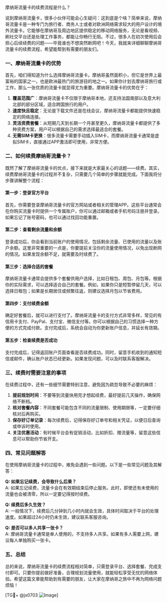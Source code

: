 摩纳哥流量卡的续费流程是什么？  

说到摩纳哥流量卡，很多小伙伴可能会心生疑问：这到底是个啥？简单来说，摩纳哥流量卡是一种专门为旅行者、商务人士或者对欧洲网络需求较大的用户设计的境外流量卡。它能够在摩纳哥及周边地区提供稳定的移动网络服务，无论是看视频、刷社交平台还是处理工作事务，都能让你畅行无阻。不过，很多人在初次使用后会担心后续续费的问题——毕竟谁也不想突然断网吧！今天，我就来详细聊聊摩纳哥流量卡的续费流程，希望能帮到有需要的朋友们。

### 一、摩纳哥流量卡的优势  
首先，咱们得知道为什么选择摩纳哥流量卡。摩纳哥虽然面积小，但它是世界上最富裕的国家之一，也是欧洲最热门的旅游目的地之一。如果你计划去摩纳哥旅行或工作，那么一张优质的流量卡就显得尤为重要。摩纳哥流量卡的优势在于：

1. **覆盖范围广**：摩纳哥流量卡不仅限于摩纳哥本地，还支持法国南部以及意大利北部的部分区域，适合跨国旅行的用户。
2. **速度快且稳定**：无论是下载文件还是在线会议，摩纳哥流量卡都能提供快速稳定的网络连接。
3. **灵活资费套餐**：从短期几天到长期一个月甚至更久，摩纳哥流量卡都提供了多种资费方案，用户可以根据自己的需求选择最适合的套餐。
4. **无需SIM卡更换**：很多流量卡需要手动插入SIM卡，而摩纳哥流量卡通常是虚拟SIM卡，直接通过APP激活即可使用，非常方便。

### 二、如何续费摩纳哥流量卡？  
既然了解了摩纳哥流量卡的优点，接下来就是大家最关心的话题——续费。其实，续费摩纳哥流量卡的过程并不复杂，只需要几个简单的步骤就能完成。下面我将分步骤讲解整个流程：

#### 第一步：登录官方平台  
首先，你需要登录摩纳哥流量卡的官方网站或者相关的管理APP。这些平台通常会在你购买流量卡时提供一个专属账户，你可以通过邮箱或者手机号码注册并登录。如果忘记了账号密码，也可以通过找回功能重置。

#### 第二步：查看剩余流量和余额  
登录成功后，你会看到当前账户的使用情况，包括剩余流量、已使用的流量以及账户余额。这里非常重要的一点是，你要提前关注你的流量使用情况，以免出现断网的情况。如果发现余额不足，就需要及时续费了。

#### 第三步：选择合适的套餐  
摩纳哥流量卡通常会提供多个套餐供用户选择，比如日租包、周包、月包等。根据你的实际需求，可以选择适合自己的套餐。例如，如果你只是短暂停留几天，可以选择日租包；如果是长期居住或频繁往返，则建议选择月包以节省费用。

#### 第四步：支付续费金额  
确定好套餐后，就可以进行支付了。摩纳哥流量卡的支付方式非常多样，常见的有信用卡支付、PayPal、支付宝、微信支付等。你可以根据自己的习惯选择一种方便的方式完成付款。支付完成后，系统会自动为你更新账户信息，并延长有效期。

#### 第五步：检查续费是否成功  
支付完成后，记得返回账户页面查看是否续费成功。同时，留意手机收到的通知短信或邮件，确认账户状态已经更新。如果发现问题，可以及时联系客服解决。

### 三、续费时需要注意的事项  
在续费过程中，还有一些细节需要特别注意，避免因为疏忽导致不必要的麻烦：

1. **提前规划时间**：不要等到流量快用完才想起续费，最好提前几天操作，确保网络不断档。
2. **核对套餐内容**：不同套餐可能包含不同的流量限制、使用期限等，一定要仔细核对后再购买。
3. **保存好订单记录**：每次续费后，记得保存好订单号和相关凭证，以便日后查询或申诉时使用。
4. **关注优惠活动**：有时候平台会有促销活动，比如折扣、赠流量等，留意这些信息可以帮助你节省开支。

### 四、常见问题解答  
在使用摩纳哥流量卡的过程中，难免会遇到一些问题。以下是一些常见问题及其解答：

**Q: 如果忘记续费，会导致什么后果？**  
A: 如果忘记续费，流量卡会在有效期结束后停止服务。此时，即使还有未使用的流量也会被清零，所以一定要记得按时续费。

**Q: 续费后多久生效？**  
A: 一般情况下，续费后几分钟到几小时内就会生效，具体时间取决于平台的处理速度。如果超过24小时仍未生效，建议联系客服咨询。

**Q: 是否可以多人共享一张卡？**  
A: 摩纳哥流量卡通常是单人使用的，不支持多人共享。如果有多人需要上网，建议每人单独购买一张卡。

### 五、总结  
总的来说，摩纳哥流量卡的续费流程相对简单，只需登录平台、选择套餐、完成支付即可。只要你提前做好准备，合理规划流量使用，就能轻松享受无忧的网络体验。希望这篇文章能帮助到有需要的朋友，让大家在摩纳哥之旅中不再为网络问题烦恼！

[TG💪+ @jx0703 ![Image](https://github.com/user-attachments/assets/dbca1d08-cadb-493c-b0ec-ad6f7a83f270)]